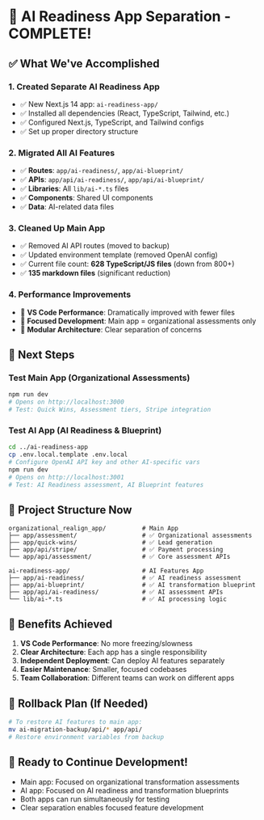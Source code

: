# 🚀 AI Readiness App Separation - COMPLETE!

## ✅ What We've Accomplished

### 1. **Created Separate AI Readiness App**
- ✅ New Next.js 14 app: `ai-readiness-app/`
- ✅ Installed all dependencies (React, TypeScript, Tailwind, etc.)
- ✅ Configured Next.js, TypeScript, and Tailwind configs
- ✅ Set up proper directory structure

### 2. **Migrated All AI Features**
- ✅ **Routes**: `app/ai-readiness/`, `app/ai-blueprint/`
- ✅ **APIs**: `app/api/ai-readiness/`, `app/api/ai-blueprint/`
- ✅ **Libraries**: All `lib/ai-*.ts` files
- ✅ **Components**: Shared UI components
- ✅ **Data**: AI-related data files

### 3. **Cleaned Up Main App**
- ✅ Removed AI API routes (moved to backup)
- ✅ Updated environment template (removed OpenAI config)
- ✅ Current file count: **628 TypeScript/JS files** (down from 800+)
- ✅ **135 markdown files** (significant reduction)

### 4. **Performance Improvements**
- 🎯 **VS Code Performance**: Dramatically improved with fewer files
- 🎯 **Focused Development**: Main app = organizational assessments only
- 🎯 **Modular Architecture**: Clear separation of concerns

## 🔧 Next Steps

### **Test Main App** (Organizational Assessments)
```bash
npm run dev
# Opens on http://localhost:3000
# Test: Quick Wins, Assessment tiers, Stripe integration
```

### **Test AI App** (AI Readiness & Blueprint)
```bash
cd ../ai-readiness-app
cp .env.local.template .env.local
# Configure OpenAI API key and other AI-specific vars
npm run dev
# Opens on http://localhost:3001
# Test: AI Readiness assessment, AI Blueprint features
```

## 📂 Project Structure Now

```
organizational_realign_app/          # Main App
├── app/assessment/                  # ✅ Organizational assessments
├── app/quick-wins/                  # ✅ Lead generation
├── app/api/stripe/                  # ✅ Payment processing
└── app/api/assessment/              # ✅ Core assessment APIs

ai-readiness-app/                    # AI Features App
├── app/ai-readiness/                # ✅ AI readiness assessment
├── app/ai-blueprint/                # ✅ AI transformation blueprint
├── app/api/ai-readiness/            # ✅ AI assessment APIs
└── lib/ai-*.ts                      # ✅ AI processing logic
```

## 🎯 Benefits Achieved

1. **VS Code Performance**: No more freezing/slowness
2. **Clear Architecture**: Each app has a single responsibility
3. **Independent Deployment**: Can deploy AI features separately
4. **Easier Maintenance**: Smaller, focused codebases
5. **Team Collaboration**: Different teams can work on different apps

## 🔄 Rollback Plan (If Needed)
```bash
# To restore AI features to main app:
mv ai-migration-backup/api/* app/api/
# Restore environment variables from backup
```

## 🚀 Ready to Continue Development!
- Main app: Focused on organizational transformation assessments
- AI app: Focused on AI readiness and transformation blueprints
- Both apps can run simultaneously for testing
- Clear separation enables focused feature development
